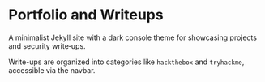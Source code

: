 # Portfolio and Writeups

A minimalist Jekyll site with a dark console theme for showcasing projects and security write‑ups.

Write-ups are organized into categories like `hackthebox` and `tryhackme`, accessible via the navbar.

